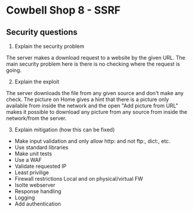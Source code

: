 # Cowbell Shop 8 - SSRF
## Security questions
1. Explain the security problem

The server makes a download request to a website by the given URL. The main security problem here is there is no checking where the request is going. 

2. Explain the exploit

The server downloads the file from any given source and don't make any check. The picture on Home gives a hint that there is a picture only available from inside the network and the  open "Add picture from URL" makes it possible to download any picture from any source from inside the network/from the server.

3. Explain mitigation (how this can be fixed)

- Make input validation and only allow http: and not ftp:, dict:, etc.
- Use standard libraries
- Make unit tests
- Use a WAF
- Validate requested IP
- Least privilige
- Firewall restrictions Local and on physical/virtual FW
- Isolte webserver
- Response handling
- Logging
- Add authentication


